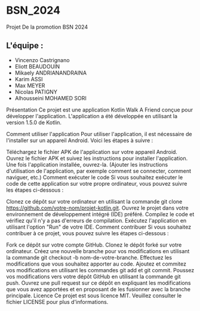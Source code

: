 # BSN_2024
Projet De la promotion BSN 2024

## L'équipe :
 
* Vincenzo Castrignano
* Eliott BEAUDOUIN
* Mikaely ANDRIANANDRAINA
* Karim ASSI
* Max MEYER
* Nicolas PATIGNY
* Alhousseini MOHAMED SORI

Présentation
Ce projet est une application Kotlin Walk A Friend conçue pour développer l'application. L'application a été développée en utilisant la version 1.5.0 de Kotlin.

Comment utiliser l'application
Pour utiliser l'application, il est nécessaire de l'installer sur un appareil Android. Voici les étapes à suivre :

Téléchargez le fichier APK de l'application sur votre appareil Android.
Ouvrez le fichier APK et suivez les instructions pour installer l'application.
Une fois l'application installée, ouvrez-la.
(Ajouter les instructions d'utilisation de l'application, par exemple comment se connecter, comment naviguer, etc.)
Comment exécuter le code
Si vous souhaitez exécuter le code de cette application sur votre propre ordinateur, vous pouvez suivre les étapes ci-dessous :

Clonez ce dépôt sur votre ordinateur en utilisant la commande git clone https://github.com/votre-nom/projet-kotlin.git.
Ouvrez le projet dans votre environnement de développement intégré (IDE) préféré.
Compilez le code et vérifiez qu'il n'y a pas d'erreurs de compilation.
Exécutez l'application en utilisant l'option "Run" de votre IDE.
Comment contribuer
Si vous souhaitez contribuer à ce projet, vous pouvez suivre les étapes ci-dessous :

Fork ce dépôt sur votre compte GitHub.
Clonez le dépôt forké sur votre ordinateur.
Créez une nouvelle branche pour vos modifications en utilisant la commande git checkout -b nom-de-votre-branche.
Effectuez les modifications que vous souhaitez apporter au code.
Ajoutez et commitez vos modifications en utilisant les commandes git add et git commit.
Poussez vos modifications vers votre dépôt GitHub en utilisant la commande git push.
Ouvrez une pull request sur ce dépôt en expliquant les modifications que vous avez apportées et en proposant de les fusionner avec la branche principale.
Licence
Ce projet est sous licence MIT. Veuillez consulter le fichier LICENSE pour plus d'informations.
